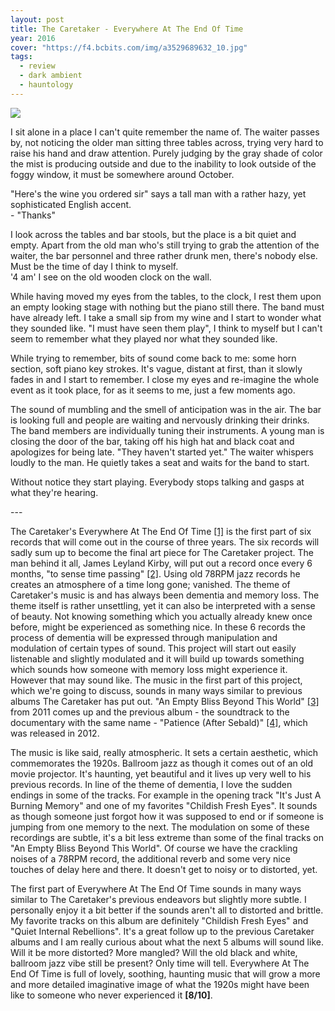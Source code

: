 ```yaml
---
layout: post
title: The Caretaker - Everywhere At The End Of Time
year: 2016
cover: "https://f4.bcbits.com/img/a3529689632_10.jpg"
tags:
  - review
  - dark ambient
  - hauntology
---
```


<img class='cover' src="{{ page.cover }}"/>

<div class="intro">
  <p>
  I sit alone in a place I can't quite remember the name of. The waiter
  passes by, not noticing the older man sitting three tables across, trying
  very hard to raise his hand and draw attention. Purely judging by the gray
  shade of color the mist is producing outside and due to the inability to
  look outside of the foggy window, it must be somewhere around October.
  </p>
  <p>
  "Here's the wine you ordered sir" says a tall man with a rather hazy, yet
  sophisticated English accent.
  <br/>
  - "Thanks"
  </p>
  <p>
  I look across the tables and bar stools, but the place is a bit quiet and
  empty. Apart from the old man who's still trying to grab the attention of
  the waiter, the bar personnel and three rather drunk men, there's nobody
  else. Must be the time of day I think to myself.
  <br/>
  '4 am' I see on the old wooden clock on the wall.
  </p>
  <p>
  While having moved my eyes from the tables, to the clock, I rest them
  upon an empty looking stage with nothing but the piano still there. The
  band must have already left. I take a small sip from my wine and I start
  to wonder what they sounded like. "I must have seen them play", I think
  to myself but I can't seem to remember what they played nor what they
  sounded like.
  </p>
  <p>
  While trying to remember, bits of sound come back to me: some horn
  section, soft piano key strokes. It's vague, distant at first, than it
  slowly fades in and I start to remember. I close my eyes and re-imagine
  the whole event as it took place, for as it seems to me, just a few
  moments ago.
  </p>
  <p>
  The sound of mumbling and the smell of anticipation was in the air. The
  bar is looking full and people are waiting and nervously drinking their
  drinks. The band members are individually tuning their instruments. A
  young man is closing the door of the bar, taking off his high hat and
  black coat and apologizes for being late.
  "They haven't started yet." The waiter whispers loudly to the man.
  He quietly takes a seat and waits for the band to start.
  </p>
  <p>
  Without notice they start playing. Everybody stops talking and gasps at
  what they're hearing.
  </p>
</div>
<p>---</p>
<p>
The Caretaker's Everywhere At The End Of Time <a href="https://thecaretaker.bandcamp.com/album/everywhere-at-the-end-of-time" target="_blank">[1]</a>
is the first part of six records that will come out in the course of three
years. The six records will sadly sum up to become the final art piece for
The Caretaker project. The man behind it all, James Leyland Kirby, will put out
a record once every 6 months, "to sense time passing"
<a href="http://thequietus.com/articles/20970-leyland-james-kirby-interview-the-caretaker" target="_blank">[2]</a>.
Using old 78RPM jazz records he creates an atmosphere of a time long gone;
vanished. The theme of Caretaker's music is and has always been dementia and
memory loss. The theme itself is rather unsettling, yet it can also be
interpreted with a sense of beauty. Not knowing something which you actually
already knew once before, might be experienced as something nice. In these 6
records the process of dementia will be expressed through manipulation and
modulation of certain types of sound. This project will start out easily
listenable and slightly modulated and it will build up towards something which
sounds how someone with memory loss might experience it. However that may sound
like. The music in the first part of this project, which we're going to
discuss, sounds in many ways similar to previous albums The Caretaker has put
out. "An Empty Bliss Beyond This World"
<a href="https://thecaretaker.bandcamp.com/album/an-empty-bliss-beyond-this-world" target="_blank">[3]</a>
from 2011 comes up and the previous album - the soundtrack to the documentary
with the same name - "Patience (After Sebald)"
<a href="https://thecaretaker.bandcamp.com/album/patience-after-sebald" target="_blank">[4]</a>,
which was released in 2012.
</p>

<p>
The music is like said, really atmospheric. It sets a certain aesthetic, which
commemorates the 1920s. Ballroom jazz as though it comes out of an old movie
projector. It's haunting, yet beautiful and it lives up very well to his
previous records. In line of the theme of dementia, I love the sudden endings
in some of the tracks. For example in the opening track "It's Just A Burning Memory"
and one of my favorites "Childish Fresh Eyes". It sounds as though someone just
forgot how it was supposed to end or if someone is jumping from one memory to
the next. The modulation on some of these recordings are subtle, it's a bit
less extreme than some of the final tracks on "An Empty Bliss Beyond This World".
Of course we have the crackling noises of a 78RPM record, the additional reverb
and some very nice touches of delay here and there. It doesn't get to noisy or
to distorted, yet.
</p>

<p>
The first part of Everywhere At The End Of Time sounds in many ways similar to
The Caretaker's previous endeavors but slightly more subtle. I personally enjoy
it a bit better if the sounds aren't all to distorted and brittle. My favorite
tracks on this album are definitely "Childish Fresh Eyes" and
"Quiet Internal Rebellions". It's a great follow up to the previous Caretaker
albums and I am really curious about what the next 5 albums will sound like.
Will it be more distorted? More mangled? Will the old black and white, ballroom
jazz vibe still be present? Only time will tell. Everywhere At The End Of Time
is full of lovely, soothing, haunting music that will grow a more and more
detailed imaginative image of what the 1920s might have been like to someone
who never experienced it <b>[8/10]</b>.
</p>
